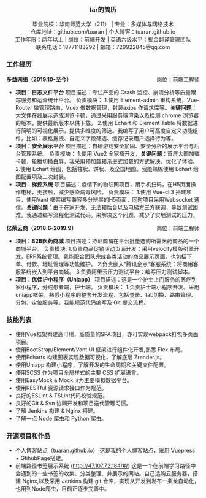 ### <center>tar的简历</center>
<center> 毕业院校：华南师范大学（211） | 专业：多媒体与网络技术</center>
<center>仓库地址：github.com/tuaran | 个人博客：tuaran.github.io</center>
<center>工作年限：两年以上 | 岗位：前端开发 | 英语六级水平：掘金翻译管理团队</center>
<center>联系电话：18771183292 | 邮箱：729922845@qq.com</center>

### **工作经历**
**多益网络（2019.10-至今）** <span style="float: right">岗位：前端工程师</span>
- **项目：日志文件平台**
项目描述：专注产品的 Crash 监控、崩溃分析等质量跟踪服务和运营统计平台。
负责模块：
 1.使用 Element-admin 重构系统，Vue-Router 做管理路由，Vuex 做数据管理，封装axios 作请求库等。**关键问题**：大文件在线展示造成浏览卡顿，通过采用服务端渲染以及检测 chrome 浏览器的版本，提供最新版本以供下载。
 2.使用 Echart 和 Element Table 将数据进行简明的可视化展示，提供多维度的筛选。我编写了用户可高度自定义功能组件，比如：表格拖拽、自定义字段筛选、缓存记录用户选择行为等。
- **项目：安全展示平台**
项目描述：自研游戏安全加固、安全分析的展示平台与后台管理系统。
负责模块：
1.使用 Vue2 全家桶开发，**关键问题**：首屏大图加载卡顿，轮播切换白屏，我采用预加载和渐进式加载的方式解决，优化了体验。
2.使用 Echart 绘图，包括柱状、饼状、及全国地图。我能熟练使用 Echart 绘图配置项及二次封装。
- **项目：梯控系统**
项目描述：疫情下的物联网项目，用手机扫码，在H5页面操作电梯，无接触，减少感染病毒风险。
负责模块：
1.使用 Vue-cli3 搭建项目，使用Vant 框架编写兼容多分辨率的H5页面，同时项目采用Websocket 通信。**关键问题**：由于在家开发，无法和后台以及电梯方三方联调，导致测试困难。我通过编写流程化测试代码。来解决这个问题，减少了实地测试的压力。

**亿荣云商（2018.6-2019.9）** <span style="float: right">岗位：前端工程师</span>
- **项目：B2B医药商城**
项目描述：持证商铺在平台批量选购所需医药商品的一个商城平台。
负责模块:
1.负责商品促销活动页面开发：采用velocity模版引擎开发，ERP系统管理。我能配合团队完成各类活动的商品展示页面，也包括下单、付款、地址管理等功能维护。
2.负责嵌入“腾讯企点”客服系统：将商用客服系统嵌入到平台商城。
3.负责阿里云压力测试平台：编写压力测试脚本。
- **项目：优佳护小程序（Uniapp）**
项目描述：这是一个护士上门服务的医疗到家小程序，分成患者端，护士端。
负责模块：
1.负责护士端小程序开发。采用uniapp框架，熟悉小程序的整套开发流程，包括登录、tab切换、路由管理、分包、定位服务等。我能规范代码编写及 Git 提交流程。
### **技能列表**
- 使用Vue框架构建高可用，高质量的SPA项目，亦可实现webpack打包多页面项目。
- 使用BootStrap/Element/Vant UI 框架进行组件化开发,熟悉 Flex 布局。
- 使用Echarts 构建图表实现数据可视化，了解底层 Zrender.js。
- 使用Uniapp 构建小程序，了解开发的生命周期和关键文件配置。
- 使用SCSS 作为项目全局样式的主要 CSS 扩展语言。
- 使用EasyMock & Mock.js为主要模拟数据平台。
- 使用RESTful 资源请求接口作为规范。
- 良好的ESLint & TSLint代码校验规范。
- 良好的Git & Svn 协同开发和项目迭代管理习惯。
- 了解 Jenkins 构建 & Nginx 搭建。
- 了解一点 Node 爬虫和 Python 爬虫。

### **开源项目和作品**
* 个人博客站点（tuaran.github.io）
这是我的个人博客站点，采用 Vuepress + GtihubPage搭建。
* 前端路径书签展示系统 (http://47.107.72.184/#/)
这是一个在前端学习路径中会遇到的一些书签的收集、分类整理、并展示的网站。自己选购云服务器，搭建 Nginx,以及采用 Jenkins 构建 git 仓库，实现从开发到发布一条龙自动化，也用到Node爬虫，目前正逐步完善中。